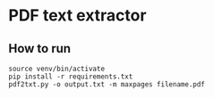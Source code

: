 # PDF text extractor

## How to run

```
source venv/bin/activate
pip install -r requirements.txt
pdf2txt.py -o output.txt -m maxpages filename.pdf
```


